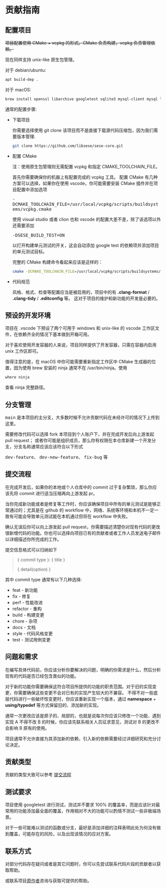 # 贡献指南

## 配置项目

~~项目配置使用 CMake + vcpkg 的形式。CMake 负责构建，vcpkg 负责管理依赖。~~

现在同样支持 unix-like 原生包管理。

对于 debian/ubuntu:

```bash
apt build-dep .
```

对于 macOS:

```bash
brew install openssl libarchive googletest sqlite3 mysql-client mysql libpq
```

通常的配置步骤:

- 下载项目

  你需要选择使用 git clone 该项目而不是直接下载源代码压缩包，因为我们需要版本管理.
  ```bash
  git clone https://github.com/libsese/sese-core.git
  ```

- 配置 CMake

  注：使用原生包管理则无需配置 vcpkg 和指定 CMAKE_TOOLCHAIN_FILE。

  首先你需要确保你的机器上有配置完成的 vcpkg 工具。
  配置 CMake 有几种方案可以选择，如果你在使用 vscode，你可能需要安装 CMake 插件并在项目配置中添加选项

  <kbd>-DCMAKE_TOOLCHAIN_FILE=/usr/local/vcpkg/scripts/buildsystems/vcpkg.cmake</kbd>

  使用 visual studio 或者 clion 也和 vscode 的配置大差不差，除了该选项以外还需要添加

  <kbd>-DSESE_BUILD_TEST=ON</kbd>

  以打开构建单元测试的开关，这会自动添加 google test 的依赖项并添加项目的单元测试目标。

  完整的 CMake 构建命令看起来应该是这样的：
  ```bash
  cmake -DCMAKE_TOOLCHAIN_FILE=/usr/local/vcpkg/scripts/buildsystems/vcpkg.cmake -DSESE_BUILD_TEST=ON
  ```

- 代码规范

  风格、格式、检查等配置应当是被启用的，项目中的有 **.clang-format** / **.clang-tidy** / **.editconfig** 等。
  这对于项目的维护和新功能的开发是必要的。

## 预设的开发环境

项目在 .vscode 下预设了两个可用于 windows 和 unix-like 的 vscode 工作区文件，在依赖齐全的情况下基本做到开箱可用。

对于喜欢使用开发容器的人来说，项目同样提供了开发容器，只需在容器内启用 unix 工作区即可。

值得注意的是，在 macOS 中你可能需要重新指定工作区中 CMake 生成器的位置，因为使用 brew 安装的 ninja 通常不在 /usr/bin/ninja。使用

```bash
where ninja
```
查看 ninja 完整路径。

## 分支管理

<kbd>main</kbd> 是本项目的主分支，大多数时候不允许贡献代码在未经许可的情况下上传到这里。

需要修改代码可以选择 fork 本项目到个人账户下，并在完成开发后向上游发起 pull request；
或者你可能是组织成员，那么你有权限在本仓库新建一个开发分支，分支名称通常应该应该符合以下形式

<kbd>dev-feature</kbd>、
<kbd>dev-new-feature</kbd>、
<kbd>fix-bug</kbd> 等

## 提交流程

在完成开发后，如果你的本地或个人仓库中的 commit 过于复杂繁琐，那么你应该先将 commit 进行适当压缩再向上游发起 pr。

当你完成新功能或者是修复等工作时，你应该确保项目中所有的单元测试是能够正常通过的；尤其是在 github 的 workflow
中，网络、系统等环境和本机不一定一致有可能会导致单元测试能在本机通过但将在 workflow 中失败。

确认无误后你可以向上游发起 pull request，你需要描述清楚你对现有代码的更改很新增代码的功能。你也可以选择向项目已有的贡献者或者工作人员发送电子邮件以详细描述你所完成的工作。

提交信息格式可以归纳如下

> { commit type }: { title }
>
> { detail(option) }

其中 commit type 通常有以下几种选择:

- feat - 新功能
- fix - 修复
- perf - 性能改进
- refactor - 重构
- build - 构建变更
- chore - 杂项
- docs - 文档
- style - 代码风格变更
- test - 测试用例变更

## 问题和需求

在编写具体代码前，你应该分析你要解决的问题，明确的你需求是什么，然后分析现有的代码是否已经包含类似的功能。

对于新的功能你需要确保这符合项目所提供的功能的职责范围。对于旧的实现变更，你需要确保这些变更不会对已有的实现产生较大的不兼容。
不得不对一些底层代码进行一些破坏性变更时，你应该重新实现一个版本，通过 **namespace** + **using/typedef** 等方式保留旧的、添加新的实现。

通常一次更改应该是原子的、局部的，也就是说每次你应该只修改一个功能、遇到实现 A 不得不改 B 的时候，你应该先联系相关人员征求意见，测试对 B 的更改不会影响 B 原有的使用。

项目通常不允许直接为其添加新的依赖，引入新的依赖需要经过详细研究和充分讨论决定。

## 贡献类型

贡献的类型大致可以参考 [提交流程](#提交流程)

## 测试要求

项目使用 googletest 进行测试，测试并不要求 100% 的覆盖率，而是应该针对最常用的功能添加最全面的覆盖，作用相对不大的功能可以酌情不测试一些非极端场景。

对于一些可能难以测试的函数或分支，最好是添加详细的注释表明此处为何没有做到覆盖，可能存在的风险，以及出现该情况的应对方案。

## 联系方式

对部分代码存在疑问或者是其它问题时，你可以先尝试联系代码片段的贡献者以获取帮助。

或联系项目[原作者](https://github.com/shiinasama/)咨询与获取可提供的帮助。